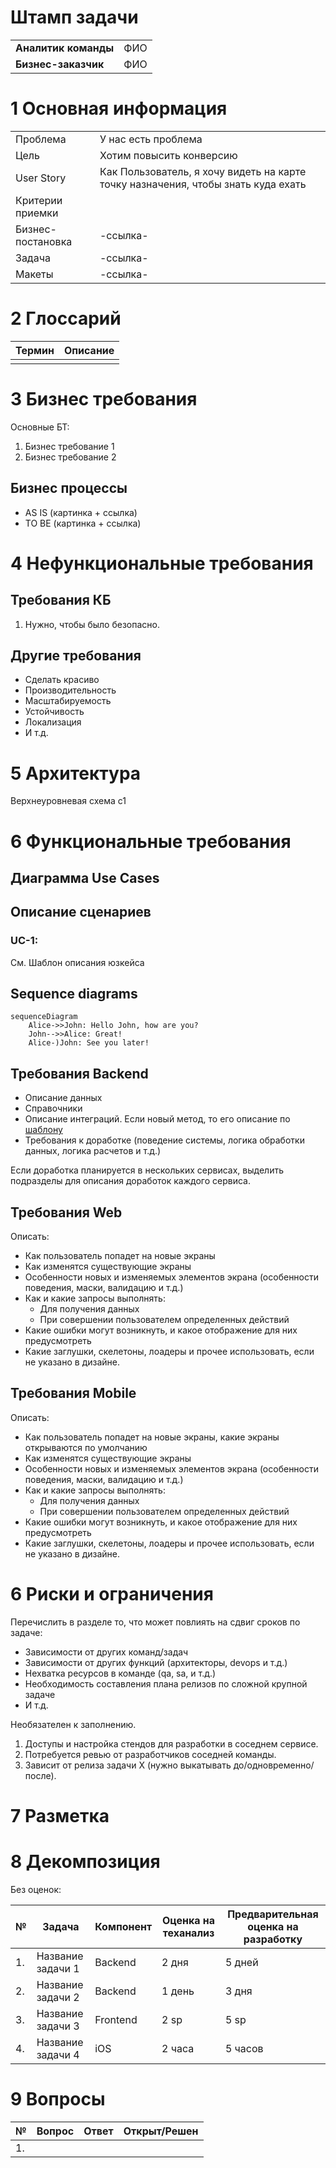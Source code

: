 

# Штамп задачи
| | |
| ---| ---|
| **Аналитик команды**| ФИО|
| **Бизнес-заказчик**| ФИО|


# 1 Основная информация
| | |
| ---| ---|
| Проблема| У нас есть проблема|
| Цель| Хотим повысить конверсию|
| User Story| Как Пользователь, я хочу видеть на карте точку назначения, чтобы знать куда ехать|
| Критерии приемки|  |
| Бизнес-постановка| -ссылка-|
| Задача| -ссылка-|
| Макеты| -ссылка-|


# 2 Глоссарий
| Термин| Описание|
| ---| ---|
| | |

# 3 Бизнес требования
Основные БТ:
1.  Бизнес требование 1
2.  Бизнес требование 2

## Бизнес процессы
* AS IS (картинка + ссылка)
* TO BE (картинка + ссылка)

# 4 Нефункциональные требования
## Требования КБ

1. Нужно, чтобы было безопасно.

## Другие требования
* Сделать красиво
* Производительность
* Масштабируемость
* Устойчивость
* Локализация
* И т.д.


# 5 Архитектура
Верхнеуровневая схема c1

# 6 Функциональные требования
## Диаграмма Use Cases

## Описание сценариев
### UC-1:
См. Шаблон описания юзкейса


## Sequence diagrams
```mermaid
sequenceDiagram
    Alice->>John: Hello John, how are you?
    John-->>Alice: Great!
    Alice-)John: See you later!
```

## Требования Backend
* Описание данных
* Справочники
* Описание интеграций. Если новый метод, то его описание по [шаблону](/Templates/endpoint.md)
* Требования к доработке (поведение системы, логика обработки данных, логика расчетов и т.д.) 

Если доработка планируется в нескольких сервисах, выделить подразделы для описания доработок каждого сервиса.

## Требования Web

Описать:
* Как пользователь попадет на новые экраны
* Как изменятся существующие экраны
* Особенности новых и изменяемых элементов экрана (особенности поведения, маски, валидацию и т.д.)
* Как и какие запросы выполнять:
   * Для получения данных
   * При совершении пользователем определенных действий
* Какие ошибки могут возникнуть, и какое отображение для них предусмотреть
* Какие заглушки, скелетоны, лоадеры и прочее использовать, если не указано в дизайне.


## Требования Mobile

Описать:
* Как пользователь попадет на новые экраны, какие экраны открываются по умолчанию
* Как изменятся существующие экраны
* Особенности новых и изменяемых элементов экрана (особенности поведения, маски, валидацию и т.д.)
* Как и какие запросы выполнять:
   * Для получения данных
   * При совершении пользователем определенных действий
* Какие ошибки могут возникнуть, и какое отображение для них предусмотреть
* Какие заглушки, скелетоны, лоадеры и прочее использовать, если не указано в дизайне.


# 6 Риски и ограничения
Перечислить в разделе то, что может повлиять на сдвиг сроков по задаче:
* Зависимости от других команд/задач
* Зависимости от других функций (архитекторы, devops и т.д.)
* Нехватка ресурсов в команде (qa, sa, и т.д.)
* Необходимость составления плана релизов по сложной крупной задаче
* И т.д.

Необязателен к заполнению.


1. Доступы и настройка стендов для разработки в соседнем сервисе.
2. Потребуется ревью от разработчиков соседней команды.
3. Зависит от релиза задачи Х (нужно выкатывать до/одновременно/после).


# 7 Разметка

# 8 Декомпозиция
Без оценок:


|**№**| **Задача**| **Компонент**| **Оценка на теханализ**| **Предварительная оценка на разработку**|
| ---| ---| ---| ---| ---|
| 1.| Название задачи 1| Backend| 2 дня| 5 дней|
| 2.| Название задачи 2| Backend| 1 день| 3 дня|
| 3.| Название задачи 3| Frontend| 2 sp| 5 sp|
| 4.| Название задачи 4| iOS| 2 часа | 5 часов|


# 9 Вопросы

| **№**| **Вопрос**| **Ответ**| **Открыт/Решен**|
| ---| ---| ---|  ---|
| 1. | | |  |









